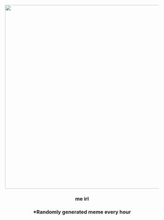 <p align="center">
        <img src="https://i.redd.it/lutxew3n5lt91.jpg" width="600" height="600">
        </p>
        <h3 align="center">me irl</h3>
        <h3 align="center">*Randomly generated meme every hour</h3>
    
